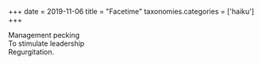 +++
date = 2019-11-06
title = "Facetime"
taxonomies.categories = ['haiku']
+++

Management pecking  
To stimulate leadership  
Regurgitation.
